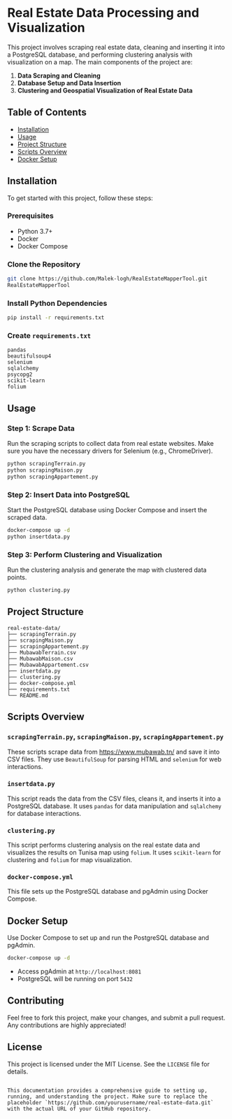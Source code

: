 # Real Estate Data Processing and Visualization

This project involves scraping real estate data, cleaning and inserting it into a PostgreSQL database, and performing clustering analysis with visualization on a map. The main components of the project are:

1. **Data Scraping and Cleaning**
2. **Database Setup and Data Insertion**
3. **Clustering and Geospatial Visualization of Real Estate Data**

## Table of Contents

- [Installation](#installation)
- [Usage](#usage)
- [Project Structure](#project-structure)
- [Scripts Overview](#scripts-overview)
- [Docker Setup](#docker-setup)

## Installation

To get started with this project, follow these steps:

### Prerequisites

- Python 3.7+
- Docker
- Docker Compose

### Clone the Repository

```bash
git clone https://github.com/Malek-logh/RealEstateMapperTool.git
RealEstateMapperTool
```

### Install Python Dependencies

```bash
pip install -r requirements.txt
```

### Create `requirements.txt`

```text
pandas
beautifulsoup4
selenium
sqlalchemy
psycopg2
scikit-learn
folium
```

## Usage

### Step 1: Scrape Data

Run the scraping scripts to collect data from real estate websites. Make sure you have the necessary drivers for Selenium (e.g., ChromeDriver).

```bash
python scrapingTerrain.py
python scrapingMaison.py
python scrapingAppartement.py
```

### Step 2: Insert Data into PostgreSQL

Start the PostgreSQL database using Docker Compose and insert the scraped data.

```bash
docker-compose up -d
python insertdata.py
```

### Step 3: Perform Clustering and Visualization

Run the clustering analysis and generate the map with clustered data points.

```bash
python clustering.py
```

## Project Structure

```
real-estate-data/
├── scrapingTerrain.py
├── scrapingMaison.py
├── scrapingAppartement.py
├── MubawabTerrain.csv
├── MubawabMaison.csv
├── MubawabAppartement.csv
├── insertdata.py
├── clustering.py
├── docker-compose.yml
├── requirements.txt
└── README.md
```

## Scripts Overview

### `scrapingTerrain.py`, `scrapingMaison.py`, `scrapingAppartement.py`

These scripts scrape data from https://www.mubawab.tn/ and save it into CSV files. They use `BeautifulSoup` for parsing HTML and `selenium` for web interactions.

### `insertdata.py`

This script reads the data from the CSV files, cleans it, and inserts it into a PostgreSQL database. It uses `pandas` for data manipulation and `sqlalchemy` for database interactions.

### `clustering.py`

This script performs clustering analysis on the real estate data and visualizes the results on Tunisa map using `folium`. It uses `scikit-learn` for clustering and `folium` for map visualization.

### `docker-compose.yml`

This file sets up the PostgreSQL database and pgAdmin using Docker Compose.

## Docker Setup

Use Docker Compose to set up and run the PostgreSQL database and pgAdmin.

```bash
docker-compose up -d
```

- Access pgAdmin at `http://localhost:8081`
- PostgreSQL will be running on port `5432`

## Contributing

Feel free to fork this project, make your changes, and submit a pull request. Any contributions are highly appreciated!

## License

This project is licensed under the MIT License. See the `LICENSE` file for details.
```

This documentation provides a comprehensive guide to setting up, running, and understanding the project. Make sure to replace the placeholder `https://github.com/yourusername/real-estate-data.git` with the actual URL of your GitHub repository.
